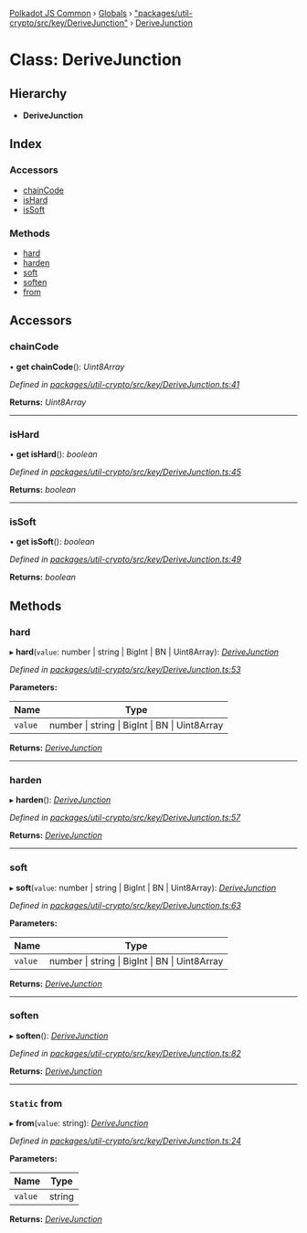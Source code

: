 [Polkadot JS Common](../README.md) › [Globals](../globals.md) › ["packages/util-crypto/src/key/DeriveJunction"](../modules/_packages_util_crypto_src_key_derivejunction_.md) › [DeriveJunction](_packages_util_crypto_src_key_derivejunction_.derivejunction.md)

# Class: DeriveJunction

## Hierarchy

* **DeriveJunction**

## Index

### Accessors

* [chainCode](_packages_util_crypto_src_key_derivejunction_.derivejunction.md#chaincode)
* [isHard](_packages_util_crypto_src_key_derivejunction_.derivejunction.md#ishard)
* [isSoft](_packages_util_crypto_src_key_derivejunction_.derivejunction.md#issoft)

### Methods

* [hard](_packages_util_crypto_src_key_derivejunction_.derivejunction.md#hard)
* [harden](_packages_util_crypto_src_key_derivejunction_.derivejunction.md#harden)
* [soft](_packages_util_crypto_src_key_derivejunction_.derivejunction.md#soft)
* [soften](_packages_util_crypto_src_key_derivejunction_.derivejunction.md#soften)
* [from](_packages_util_crypto_src_key_derivejunction_.derivejunction.md#static-from)

## Accessors

###  chainCode

• **get chainCode**(): *Uint8Array*

*Defined in [packages/util-crypto/src/key/DeriveJunction.ts:41](https://github.com/polkadot-js/common/blob/e5dd55e4/packages/util-crypto/src/key/DeriveJunction.ts#L41)*

**Returns:** *Uint8Array*

___

###  isHard

• **get isHard**(): *boolean*

*Defined in [packages/util-crypto/src/key/DeriveJunction.ts:45](https://github.com/polkadot-js/common/blob/e5dd55e4/packages/util-crypto/src/key/DeriveJunction.ts#L45)*

**Returns:** *boolean*

___

###  isSoft

• **get isSoft**(): *boolean*

*Defined in [packages/util-crypto/src/key/DeriveJunction.ts:49](https://github.com/polkadot-js/common/blob/e5dd55e4/packages/util-crypto/src/key/DeriveJunction.ts#L49)*

**Returns:** *boolean*

## Methods

###  hard

▸ **hard**(`value`: number | string | BigInt | BN | Uint8Array): *[DeriveJunction](_packages_util_crypto_src_key_derivejunction_.derivejunction.md)*

*Defined in [packages/util-crypto/src/key/DeriveJunction.ts:53](https://github.com/polkadot-js/common/blob/e5dd55e4/packages/util-crypto/src/key/DeriveJunction.ts#L53)*

**Parameters:**

Name | Type |
------ | ------ |
`value` | number &#124; string &#124; BigInt &#124; BN &#124; Uint8Array |

**Returns:** *[DeriveJunction](_packages_util_crypto_src_key_derivejunction_.derivejunction.md)*

___

###  harden

▸ **harden**(): *[DeriveJunction](_packages_util_crypto_src_key_derivejunction_.derivejunction.md)*

*Defined in [packages/util-crypto/src/key/DeriveJunction.ts:57](https://github.com/polkadot-js/common/blob/e5dd55e4/packages/util-crypto/src/key/DeriveJunction.ts#L57)*

**Returns:** *[DeriveJunction](_packages_util_crypto_src_key_derivejunction_.derivejunction.md)*

___

###  soft

▸ **soft**(`value`: number | string | BigInt | BN | Uint8Array): *[DeriveJunction](_packages_util_crypto_src_key_derivejunction_.derivejunction.md)*

*Defined in [packages/util-crypto/src/key/DeriveJunction.ts:63](https://github.com/polkadot-js/common/blob/e5dd55e4/packages/util-crypto/src/key/DeriveJunction.ts#L63)*

**Parameters:**

Name | Type |
------ | ------ |
`value` | number &#124; string &#124; BigInt &#124; BN &#124; Uint8Array |

**Returns:** *[DeriveJunction](_packages_util_crypto_src_key_derivejunction_.derivejunction.md)*

___

###  soften

▸ **soften**(): *[DeriveJunction](_packages_util_crypto_src_key_derivejunction_.derivejunction.md)*

*Defined in [packages/util-crypto/src/key/DeriveJunction.ts:82](https://github.com/polkadot-js/common/blob/e5dd55e4/packages/util-crypto/src/key/DeriveJunction.ts#L82)*

**Returns:** *[DeriveJunction](_packages_util_crypto_src_key_derivejunction_.derivejunction.md)*

___

### `Static` from

▸ **from**(`value`: string): *[DeriveJunction](_packages_util_crypto_src_key_derivejunction_.derivejunction.md)*

*Defined in [packages/util-crypto/src/key/DeriveJunction.ts:24](https://github.com/polkadot-js/common/blob/e5dd55e4/packages/util-crypto/src/key/DeriveJunction.ts#L24)*

**Parameters:**

Name | Type |
------ | ------ |
`value` | string |

**Returns:** *[DeriveJunction](_packages_util_crypto_src_key_derivejunction_.derivejunction.md)*
